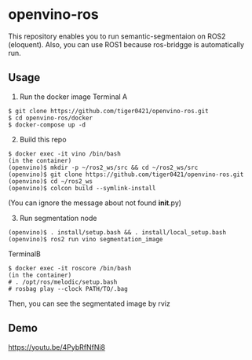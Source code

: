 # openvino-ros
This repository enables you to run semantic-segmentaion on ROS2 (eloquent).
Also, you can use ROS1 because ros-bridgge is automatically run.

## Usage
1. Run the docker image
Terminal A
```
$ git clone https://github.com/tiger0421/openvino-ros.git
$ cd openvino-ros/docker
$ docker-compose up -d
```

2. Build this repo
```
$ docker exec -it vino /bin/bash
(in the container)
(openvino)$ mkdir -p ~/ros2_ws/src && cd ~/ros2_ws/src
(openvino)$ git clone https://github.com/tiger0421/openvino-ros.git
(openvino)$ cd ~/ros2_ws
(openvino)$ colcon build --symlink-install
```
(You can ignore the message about not found __init__.py)

3. Run segmentation node
```
(openvino)$ . install/setup.bash && . install/local_setup.bash
(openvino)$ ros2 run vino segmentation_image
```

TerminalB
```
$ docker exec -it roscore /bin/bash
(in the container)
# . /opt/ros/melodic/setup.bash
# rosbag play --clock PATH/TO/.bag
```

Then, you can see the segmentated image by rviz

## Demo
https://youtu.be/4PybRfNfNi8
